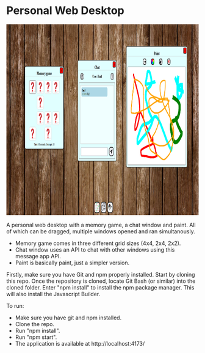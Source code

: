 # Personal Web Desktop

<img src="./PWA_pic.png" alt="PWA_pic.png" style="height: 500px; width:800px;"/>

A personal web desktop with a memory game, a chat window and paint. All of which can be dragged, multiple windows opened and ran simultanously.
- Memory game comes in three different grid sizes (4x4, 2x4, 2x2).
- Chat window uses an API to chat with other windows using this message app API.
- Paint is basically paint, just a simpler version. 

Firstly, make sure you have Git and npm properly installed. Start by cloning this repo. Once the repository is cloned, locate Git Bash (or similar) into the cloned folder. Enter "npm install" to install the npm package manager. This will also install the Javascript Builder. 

To run:
- Make sure you have git and npm installed.
- Clone the repo.
- Run "npm install".
- Run "npm start".
- The application is available at http://localhost:4173/
